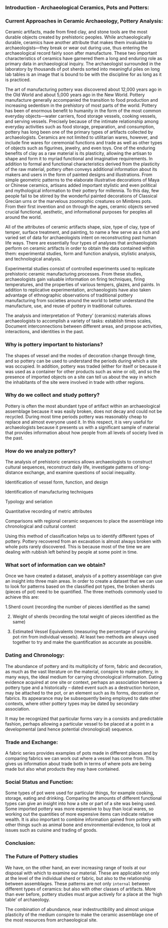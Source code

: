 ### Introduction - Archaeological Ceramics, Pots and Potters:
 
### Current Approaches in Ceramic Archaeology, Pottery Analysis:
 

Ceramic artifacts, made from fired clay, and stone tools are the most durable objects created by prehistoric peoples. While archaeologically durable, ceramics have another attribute that makes them invaluable to archaeologists—they break or wear out during use, thus entering the archaeological record fairly soon after manufacture. These two important characteristics of ceramics have garnered them a long and enduring role as primary data in archaeological inquiry. The archaeologist surrounded in the laboratory by thousands of pot sherds sorted into meaningful piles on long lab tables is an image that is bound to be with the discipline for as long as it is practiced.

The art of manufacturing pottery was discovered about 12,000 years ago in the Old World and about 5,000 years ago in the New World. Pottery manufacture generally accompanied the transition to food production and increasing sedentism in the prehistory of most parts of the world. Pottery has been of enormous benefit to humanity in the form of the most common everyday objects—water carriers, food storage vessels, cooking vessels, and serving vessels. Precisely because of the intimate relationship among everyday activities such as food storage, preparation, and consumption, pottery has long been one of the primary types of artifacts collected by archaeologists. Ceramics are not limited to utilitarian wares, however, and include fine wares for ceremonial functions and trade as well as other types of objects such as figurines, jewelry, and even toys. One of the enduring benefits of clay as a raw material is its plasticity, allowing the artisan to shape and form it to myriad functional and imaginative requirements. In addition to formal and functional characteristics derived from the plasticity of the raw material, pottery often conveys additional information about its makers and users in the form of painted designs and illustrations. From simple geometric patterns to the elaborate illustrative decorations of Maya or Chinese ceramics, artisans added important stylistic and even political and mythological information to their pottery for millennia. To this day, few people fail to be stirred by the wonderful painted decorations of Classical Grecian urns or the marvelous zoomorphic creatures on Mimbres pots. From their first invention and on through the ages, ceramic objects served crucial functional, aesthetic, and informational purposes for peoples all around the world. 

All of the attributes of ceramic artifacts shape, size, type of clay, type of temper, surface treatment, and painting, to name a few serve as a rich and varied set of data for archaeologists intent on reconstructing past human life ways. There are essentially four types of analyses that archaeologists perform on ceramic artifacts in order to obtain the data contained within them: experimental studies, form and function analysis, stylistic analysis, and technological analysis.

Experimental studies consist of controlled experiments used to replicate prehistoric ceramic manufacturing processes. From these studies, archaeologists gain valuable information on firing techniques, firing temperatures, and the properties of various tempers, glazes, and paints. In addition to replicative experimentation, archaeologists have also taken advantage of ethnographic observations of traditional pottery manufacturing from societies around the world to better understand the manufacture, use, and reuse of pottery in traditional cultures. 

 The analysis and interpretation of ‘Pottery’ (ceramics) materials allows archaeologists to accomplish a variety of tasks: establish times scales, Document interconnections between different areas, and propose activities, interactions, and identities in the past.

 
### Why is pottery important to historians?
 

The shapes of vessel and the modes of decoration change through time, and so pottery can be used to understand the periods during which a site was occupied. In addition, pottery was traded (either for itself or because it was used as a container for other products such as wine or oil), and so the presence of imported objects on a site can tell us about the way in which the inhabitants of the site were involved in trade with other regions.

 
### Why do we collect and study pottery?
 
Pottery is often the most abundant type of artifact within an archaeological assemblage because it was easily broken, does not decay and could not be recycled.  During most time periods pottery was reasonably cheap to replace and almost everyone used it.  In this respect, it is very useful for archaeologists because it presents us with a significant sample of material that provides information about how people from all levels of society lived in the past.

 
### How do we analyze pottery?
 

The analysis of prehistoric ceramics allows archaeologists to construct cultural sequences, reconstruct daily life, investigate patterns of long-distance exchange, and examine questions of social inequality.

Identification of vessel form, function, and design

Identification of manufacturing techniques

Typology and seriation

Quantitative recording of metric attributes

Comparisons with regional ceramic sequences to place the assemblage into chronological and cultural context

Using this method of classification helps us to identify different types of pottery. Pottery recovered from an excavation is almost always broken with whole pots rarely discovered.  This is because most of the time we are dealing with rubbish left behind by people at some point in time.


### What sort of information can we obtain?
 
Once we have created a dataset, analysis of a pottery assemblage can give an insight into three main areas. In order to create a dataset that we can use to look for patterns based on the classified pot types, the broken sherds (pieces of pot) need to be quantified.  The three methods commonly used to achieve this are:

1.Sherd count (recording the number of pieces identified as the same)

2. Weight of sherds (recording the total weight of pieces identified as the same)

3. Estimated Vessel Equivalents (measuring the percentage of surviving pot rim from individual vessels). At least two methods are always used together to try and make the quantification as accurate as possible.

 
### Dating and Chronology:
 

The abundance of pottery and its multiplicity of form, fabric and decoration, as much as the vast literature on the material, conspire to make pottery, in many ways, the ideal medium for carrying chronological information. Dating evidence acquired at one site or context, perhaps an association between a pottery type and a historically – dated event such as a destruction horizon, may be attached to the pot, or an element such as its forms, decoration or fabrics. Its appearance may be subsequently being employed to date other contexts, where other pottery types may be dated by secondary association.

It may be recognized that particular forms vary in a consists and predictable fashion, perhaps allowing a particular vessel to be placed at a point in a developmental (and hence potential chronological) sequence.

 
### Trade and Exchange:
 

A fabric series provides examples of pots made in different places and by comparing fabrics we can work out where a vessel has come from.  This gives us information about trade both in terms of where pots are being made but also what products they may have contained. 

 
### Social Status and Function:
 

Some types of pot were used for particular things, for example cooking, storage, eating and drinking.  Comparing the amounts of different functional types can give an insight into how a site or part of a site was being used.  Some imported pottery was more expensive to buy than local wares, so working out the quantities of more expensive items can indicate relative wealth.  It is also important to combine information gained from pottery with other things such as animal bone and environmental evidence, to look at issues such as cuisine and trading of goods.

 
### Conclusion:
 
### The Future of Pottery studies
 

We have, on the other hand, an ever increasing range of tools at our disposal with which to examine our material. These are applicable not only at the level of the individual sherd or fabric, but also to the relationship between assemblages. These patterns are not only `internal` between different types of ceramics: but also with other classes of artifacts. More than ever before, pottery studies must argue actively for a place at the ‘high table’ of archaeology.

The combination of abundance, near indestructibility and almost unique plasticity of the medium conspire to make the ceramic assemblage one of the most resources from archaeological site.
